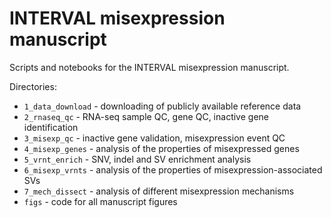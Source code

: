 # INTERVAL misexpression manuscript
Scripts and notebooks for the INTERVAL misexpression manuscript. 

Directories: 
* `1_data_download` - downloading of publicly available reference data
* `2_rnaseq_qc` - RNA-seq sample QC, gene QC, inactive gene identification
* `3_misexp_qc` - inactive gene validation, misexpression event QC
* `4_misexp_genes` - analysis of the properties of misexpressed genes
* `5_vrnt_enrich` - SNV, indel and SV enrichment analysis
* `6_misexp_vrnts` - analysis of the properties of misexpression-associated SVs
* `7_mech_dissect` - analysis of different misexpression mechanisms 
* `figs` - code for all manuscript figures


